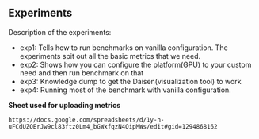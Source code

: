 ## Experiments

Description of the experiments:

- exp1: Tells how to run benchmarks on vanilla configuration. The experiments
spit out all the basic metrics that we need.
- exp2: Shows how you can configure the platform(GPU) to your custom need and
then run benchmark on that
- exp3: Knowledge dump to get the Daisen(visualization tool) to work
- exp4: Running most of the benchmark with vanilla configuration.

**Sheet used for uploading metrics**

```
https://docs.google.com/spreadsheets/d/1y-h-uFCdUZOErJw9cl83ftz0Lm4_bGWxfqzN4QipMWs/edit#gid=1294868162
```
